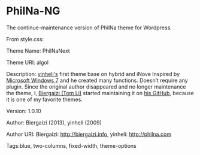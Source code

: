 PhilNa-NG
=========

The continue-maintenance version of PhilNa theme for Wordpress.

From style.css:

Theme Name: PhilNaNext

Theme URI: algol

Description: <a href="http://philna.com">yinheli's</a> first theme base on hybrid and iNove Inspired by <a href="http://www.microsoft.com/windows/windows-7/default.aspx">Microsoft Windows 7</a> and he created many functions. Doesn’t require any plugin. Since the original author disappeared and no longer maintenance the theme, I, <a href="http://biergaizi.info">Biergaizi (Tom Li)</a> started maintaining it on <a href="https://github.com/biergaizi/PhilNa-NG">his GitHub</a>, because it is one of my favorite themes.

Version: 1.0.10

Author: Biergaizi (2013), yinheli (2009)

Author URI: Biergaizi: http://biergaizi.info, yinheli: http://philna.com

Tags:blue, two-columns, fixed-width, theme-options
